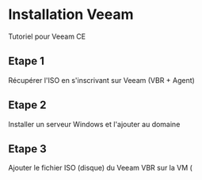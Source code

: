 # Installation Veeam
Tutoriel pour Veeam CE

## Etape 1
Récupérer l'ISO en s'inscrivant sur Veeam (VBR + Agent)

## Etape 2
Installer un serveur Windows et l'ajouter au domaine

## Etape 3
Ajouter le fichier ISO (disque) du Veeam VBR sur la VM (



